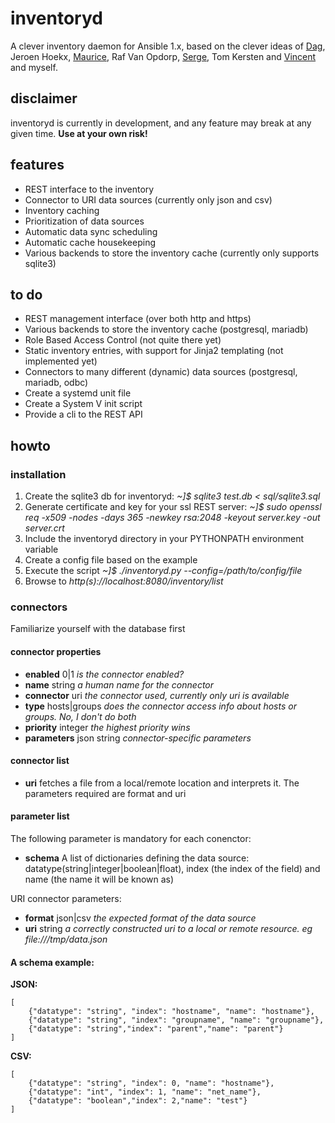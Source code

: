 # inventoryd
A clever inventory daemon for Ansible 1.x, based on the clever ideas of [Dag](https://github.com/dagwieers), Jeroen Hoekx, [Maurice](https://github.com/mho), Raf Van Opdorp, [Serge](https://github.com/srvg), Tom Kersten and [Vincent](https://github.com/vincentvdk) and myself.
## disclaimer
inventoryd is currently in development, and any feature may break at any given time.
**Use at your own risk!**
## features
+ REST interface to the inventory
+ Connector to URI data sources (currently only json and csv)
+ Inventory caching
+ Prioritization of data sources
+ Automatic data sync scheduling
+ Automatic cache housekeeping
+ Various backends to store the inventory cache (currently only supports sqlite3)
## to do
+ REST management interface (over both http and https)
+ Various backends to store the inventory cache (postgresql, mariadb)
+ Role Based Access Control (not quite there yet)
+ Static inventory entries, with support for Jinja2 templating (not implemented yet)
+ Connectors to many different (dynamic) data sources (postgresql, mariadb, odbc)
+ Create a systemd unit file
+ Create a System V init script
+ Provide a cli to the REST API
## howto
### installation
1. Create the sqlite3 db for inventoryd: *~]$ sqlite3 test.db < sql/sqlite3.sql*
2. Generate certificate and key for your ssl REST server: *~]$ sudo openssl req -x509 -nodes -days 365 -newkey rsa:2048 -keyout server.key -out server.crt*
3. Include the inventoryd directory in your PYTHONPATH environment variable
4. Create a config file based on the example
5. Execute the script *~]$ ./inventoryd.py --config=/path/to/config/file*
6. Browse to *http(s)://localhost:8080/inventory/list*
### connectors
Familiarize yourself with the database first
#### connector properties
- **enabled** 0|1 *is the connector enabled?*
- **name** string *a human name for the connector*
- **connector** uri *the connector used, currently only uri is available*
- **type** hosts|groups *does the connector access info about hosts or groups. No, I don't do both*
- **priority** integer *the highest priority wins*
- **parameters** json string *connector-specific parameters*

#### connector list
- **uri** fetches a file from a local/remote location and interprets it. The parameters required are format and uri
#### parameter list
The following parameter is mandatory for each conenctor:
- **schema** A list of dictionaries defining the data source: datatype(string|integer|boolean|float), index (the index of the field) and name (the name it will be known as)

URI connector parameters:
- **format** json|csv *the expected format of the data source* 
- **uri** string *a correctly constructed uri to a local or remote resource. eg file:///tmp/data.json*
#### A schema example:
**JSON:**

    [
        {"datatype": "string", "index": "hostname", "name": "hostname"},
        {"datatype": "string", "index": "groupname", "name": "groupname"},
        {"datatype": "string","index": "parent","name": "parent"}
    ]
**CSV:**

    [
        {"datatype": "string", "index": 0, "name": "hostname"},
        {"datatype": "int", "index": 1, "name": "net_name"},
        {"datatype": "boolean","index": 2,"name": "test"}
    ]
